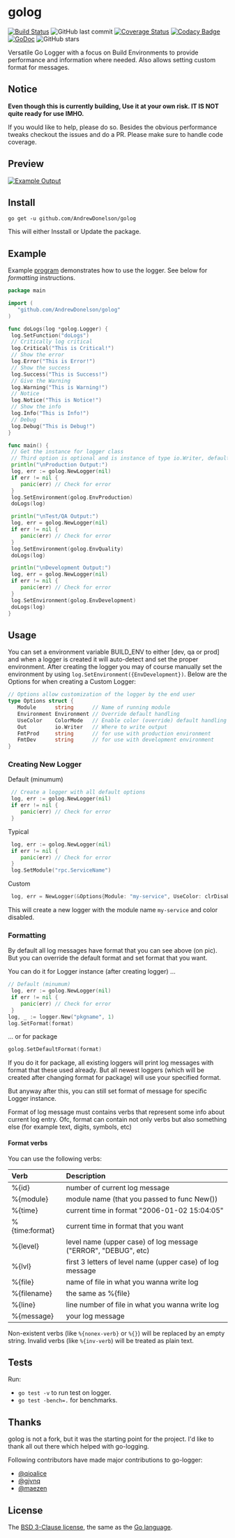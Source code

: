 # golog

[![Build Status](https://travis-ci.org/AndrewDonelson/golog.svg?branch=master)](https://travis-ci.org/AndrewDonelson/golog)
![GitHub last commit](https://img.shields.io/github/last-commit/AndrewDonelson/golog)
[![Coverage Status](https://coveralls.io/repos/github/AndrewDonelson/golog/badge.svg)](https://coveralls.io/github/AndrewDonelson/golog)
[![Codacy Badge](https://api.codacy.com/project/badge/Grade/488f571baa13489494fa6002dbdf0897)](https://www.codacy.com/manual/AndrewDonelson/golog?utm_source=github.com&amp;utm_medium=referral&amp;utm_content=AndrewDonelson/golog&amp;utm_campaign=Badge_Grade)
[![GoDoc](https://godoc.org/github.com/AndrewDonelson/golog?status.svg)](http://godoc.org/github.com/AndrewDonelson/golog)
![GitHub stars](https://img.shields.io/github/stars/AndrewDonelson/golog?style=flat)

Versatile Go Logger with a focus on Build Environments to provide performance and information where needed. Also allows setting custom format for messages.

## Notice

**Even though this is currently building, Use it at your own risk. IT IS NOT quite ready for use IMHO.**

If you would like to help, please do so. Besides the obvious performance tweaks checkout the issues and do a PR. Please make sure to handle code coverage.

## Preview

[![Example Output](examples/basic.png)](examples/basic/main.go)

## Install

`go get -u github.com/AndrewDonelson/golog`

This will either Insstall or Update the package.

## Example

Example [program](example/example.go) demonstrates how to use the logger. See below for *formatting* instructions.

```go
package main

import (
   "github.com/AndrewDonelson/golog"
)

func doLogs(log *golog.Logger) {
 log.SetFunction("doLogs")
 // Critically log critical
 log.Critical("This is Critical!")
 // Show the error
 log.Error("This is Error!")
 // Show the success
 log.Success("This is Success!")
 // Give the Warning
 log.Warning("This is Warning!")
 // Notice
 log.Notice("This is Notice!")
 // Show the info
 log.Info("This is Info!")
 // Debug
 log.Debug("This is Debug!")
}

func main() {
 // Get the instance for logger class
 // Third option is optional and is instance of type io.Writer, defaults to os.Stderr
 println("\nProduction Output:")
 log, err := golog.NewLogger(nil)
 if err != nil {
    panic(err) // Check for error
 }
 log.SetEnvironment(golog.EnvProduction)
 doLogs(log)

 println("\nTest/QA Output:")
 log, err = golog.NewLogger(nil)
 if err != nil {
    panic(err) // Check for error
 }
 log.SetEnvironment(golog.EnvQuality)
 doLogs(log)

 println("\nDevelopment Output:")
 log, err = golog.NewLogger(nil)
 if err != nil {
    panic(err) // Check for error
 }
 log.SetEnvironment(golog.EnvDevelopment)
 doLogs(log)
}
```

## Usage

You can set a environment variable BUILD_ENV to either \[dev, qa or prod] and when a logger is created it will auto-detect and set the proper environment. After
creating the logger you may of course manually set the environment by using `log.SetEnvironment({EnvDevelopment})`. Below are the Options for when creating a Custom Logger:

```go
// Options allow customization of the logger by the end user
type Options struct {
   Module      string      // Name of running module
   Environment Environment // Override default handling
   UseColor    ColorMode   // Enable color (override) default handling
   Out         io.Writer   // Where to write output
   FmtProd     string      // for use with production environment
   FmtDev      string      // for use with development environment
}
```

### Creating New Logger

Default (minumum)

```go
 // Create a logger with all default options
 log, err := golog.NewLogger(nil)
 if err != nil {
    panic(err) // Check for error
 }
```

Typical

```go
 log, err := golog.NewLogger(nil)
 if err != nil {
    panic(err) // Check for error
 }
 log.SetModule("rpc.ServiceName")

```

Custom

```go
 log, err = NewLogger(&Options{Module: "my-service", UseColor: clrDisabled})
 ```

This will create a new logger with the module name `my-service` and color disabled.

### Formatting

By default all log messages have format that you can see above (on pic).
But you can override the default format and set format that you want.

You can do it for Logger instance (after creating logger) ...

```go
// Default (minumum)
 log, err := golog.NewLogger(nil)
 if err != nil {
    panic(err) // Check for error
 }
log, _ := logger.New("pkgname", 1)
log.SetFormat(format)
```

... or for package

```go
golog.SetDefaultFormat(format)
```

If you do it for package, all existing loggers will print log messages with format that these used already. But all newest loggers (which will be created after changing format for package) will use your specified format.

But anyway after this, you can still set format of message for specific Logger instance.

Format of log message must contains verbs that represent some info about current log entry. Ofc, format can contain not only verbs but also something else (for example text, digits, symbols, etc)

#### Format verbs

You can use the following verbs:

| Verb           | Description                                                    |
|:-------------- |:-------------------------------------------------------------- |
| %{id}          | number of current log message                                  |
| %{module}      | module name (that you passed to func New())                    |
| %{time}        | current time in format "2006-01-02 15:04:05"                   |
| %{time:format} | current time in format that you want                           |
| %{level}       | level name (upper case) of log message ("ERROR", "DEBUG", etc) |
| %{lvl}         | first 3 letters of level name (upper case) of log message      |
| %{file}        | name of file in what you wanna write log                       |
| %{filename}    | the same as %{file}                                            |
| %{line}        | line number of file in what you wanna write log                |
| %{message}     | your log message                                               |

Non-existent verbs (like ```%{nonex-verb}``` or ```%{}```) will be replaced by an empty string.
Invalid verbs (like ```%{inv-verb```) will be treated as plain text.

## Tests

Run:

- `go test -v` to run test on logger.
- `go test -bench=.` for benchmarks.

## Thanks

golog is not a fork, but it was the starting point for the project.
I'd like to thank all out there which helped with go-logging.

Following contributors have made major contributions to go-logger:

- [@qioalice](https://github.com/qioalice)
- [@gjvnq](https://github.com/gjvnq)
- [@maezen](https://github.com/maezen)

## License

The [BSD 3-Clause license](http://opensource.org/licenses/BSD-3-Clause), the same as the [Go language](http://golang.org/LICENSE).
